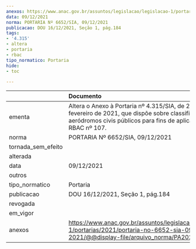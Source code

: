 ```yaml
---
anexos: https://www.anac.gov.br/assuntos/legislacao/legislacao-1/portarias/2021/portaria-no-6652-sia-09-12-2021/@@display-file/arquivo_norma/PA2021-6652.pdf
data: 09/12/2021
norma: PORTARIA Nº 6652/SIA, 09/12/2021
publicacao: DOU 16/12/2021, Seção 1, pág.184
tags:
- '4.315'
- altera
- portaria
- rbac
tipo_normatico: Portaria
hide: 
- toc 
 
---
```


|                    | Documento                                                                                                                                                               |
|:-------------------|:------------------------------------------------------------------------------------------------------------------------------------------------------------------------|
| ementa             | Altera o Anexo à Portaria nº 4.315/SIA, de 23 de fevereiro de 2021, que dispõe sobre classificação dos aeródromos civis públicos para fins de aplicação do RBAC nº 107. |
| norma              | PORTARIA Nº 6652/SIA, 09/12/2021                                                                                                                                        |
| tornada_sem_efeito |                                                                                                                                                                         |
| alterada           |                                                                                                                                                                         |
| data               | 09/12/2021                                                                                                                                                              |
| outros             |                                                                                                                                                                         |
| tipo_normatico     | Portaria                                                                                                                                                                |
| publicacao         | DOU 16/12/2021, Seção 1, pág.184                                                                                                                                        |
| revogada           |                                                                                                                                                                         |
| em_vigor           |                                                                                                                                                                         |
| anexos             | https://www.anac.gov.br/assuntos/legislacao/legislacao-1/portarias/2021/portaria-no-6652-sia-09-12-2021/@@display-file/arquivo_norma/PA2021-6652.pdf                    |
